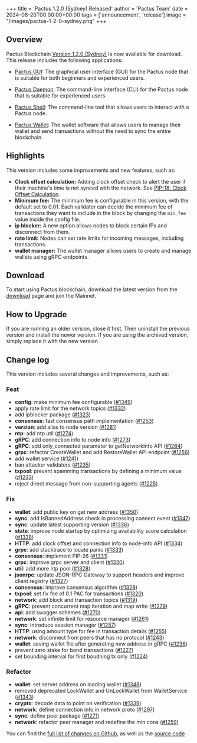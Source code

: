 +++
title = 'Pactus 1.2.0 (Sydney) Released'
author = 'Pactus Team'
date = 2024-06-20T00:00:00+00:00
tags = ['announcement', 'release']
image = "/images/pactus-1-2-0-sydney.png"
+++

## Overview

Pactus Blockchain [Version 1.2.0 (Sydney)](https://github.com/pactus-project/pactus/releases/tag/v1.2.0)
is now available for download.
This release includes the following applications:

- [Pactus GUI](https://docs.pactus.org/get-started/pactus-gui/):
  The graphical user interface (GUI) for the Pactus node that is suitable
  for both beginners and experienced users.

- [Pactus Daemon](https://docs.pactus.org/get-started/pactus-daemon/):
  The command-line interface (CLI) for the Pactus node that is suitable for experienced users.

- [Pactus Shell](https://docs.pactus.org/tutorials/pactus-shell/):
  The command-line tool that allows users to interact with a Pactus node.

- [Pactus Wallet](https://docs.pactus.org/tutorials/pactus-wallet/):
  The wallet software that allows users to manage their wallet and send transactions
  without the need to sync the entire blockchain.


## Highlights

This version includes some improvements and new features, such as:

- **Clock offset calculation:** Adding clock offset check to
  alert the user if their machine's time is not synced with the network.
  See [PIP-18: Clock Offset Calculation](https://pips.pactus.org/PIPs/pip-18).
- **Minimum fee:** The minimum fee is configurable in this version, with the default set to 0.01.
  Each validator can decide the minimum fee of transactions they want to include in the block
  by changing the `min_fee` value inside the config file.
- **ip blocker:** A new option allows nodes to block certain IPs and disconnect from them.
- **rate limit:** Nodes can set rate limits for incoming messages, including transactions.
- **wallet manager:** The wallet manager allows users to create and manage wallets using gRPC endpoints.

## Download

To start using Pactus blockchain, download the latest version from the [download](/download)
page and join the Mainnet.

## How to Upgrade

If you are running an older version, close it first.
Then uninstall the previous version and install the newer version.
If you are using the archived version, simply replace it with the new version .

## Change log

This version includes several changes and improvements, such as:

### Feat

- **config**: make minimum fee configurable ([#1349](https://github.com/pactus-project/pactus/pull/1349))
- apply rate limit for the network topics ([#1332](https://github.com/pactus-project/pactus/pull/1332))
- add ipblocker package ([#1323](https://github.com/pactus-project/pactus/pull/1323))
- **consensus**: fast consensus path implementation ([#1253](https://github.com/pactus-project/pactus/pull/1253))
- **version**: add alias to node version ([#1281](https://github.com/pactus-project/pactus/pull/1281))
- **ntp**: add ntp util ([#1274](https://github.com/pactus-project/pactus/pull/1274))
- **gRPC**: add connection info to node info ([#1273](https://github.com/pactus-project/pactus/pull/1273))
- **gRPC**: add only_connected parameter to getNetworkInfo API ([#1264](https://github.com/pactus-project/pactus/pull/1264))
- **grpc**: refactor CreateWallet and add RestoreWallet API endpoint ([#1256](https://github.com/pactus-project/pactus/pull/1256))
- add wallet service ([#1241](https://github.com/pactus-project/pactus/pull/1241))
- ban attacker validators ([#1235](https://github.com/pactus-project/pactus/pull/1235))
- **txpool**: prevent spamming transactions by defining a minimum value ([#1233](https://github.com/pactus-project/pactus/pull/1233))
- reject direct message from non-supporting agents ([#1225](https://github.com/pactus-project/pactus/pull/1225))

### Fix

- **wallet**: add public key on get new address ([#1350](https://github.com/pactus-project/pactus/pull/1350))
- **sync**: add IsBannedAddress check in processing connect event ([#1347](https://github.com/pactus-project/pactus/pull/1347))
- **sync**: update latest supporting version ([#1336](https://github.com/pactus-project/pactus/pull/1336))
- **state**: improve node startup by optimizing availability score calculation ([#1338](https://github.com/pactus-project/pactus/pull/1338))
- **HTTP**: add clock offset and connection info to node-info API ([#1334](https://github.com/pactus-project/pactus/pull/1334))
- **grpc**: add stacktrace to locate panic ([#1333](https://github.com/pactus-project/pactus/pull/1333))
- **consensus**: implement PIP-26 ([#1331](https://github.com/pactus-project/pactus/pull/1331))
- **grpc**: improve grpc server and client ([#1330](https://github.com/pactus-project/pactus/pull/1330))
- **util**: add more ntp pool ([#1328](https://github.com/pactus-project/pactus/pull/1328))
- **jsonrpc**: update JSON-RPC Gateway to support headers and improve client registry ([#1327](https://github.com/pactus-project/pactus/pull/1327))
- **consensus**: improve consensus algorithm ([#1329](https://github.com/pactus-project/pactus/pull/1329))
- **txpool**: set fix fee of 0.1 PAC for transactions ([#1320](https://github.com/pactus-project/pactus/pull/1320))
- **network**: add block and transaction topics ([#1319](https://github.com/pactus-project/pactus/pull/1319))
- **gRPC**: prevent concurrent map iteration and map write ([#1279](https://github.com/pactus-project/pactus/pull/1279))
- **api**: add swagger schemes ([#1270](https://github.com/pactus-project/pactus/pull/1270))
- **network**: set infinite limit for resource manager  ([#1261](https://github.com/pactus-project/pactus/pull/1261))
- **sync**: introduce session manager ([#1257](https://github.com/pactus-project/pactus/pull/1257))
- **HTTP**: using amount type for fee in transaction details ([#1255](https://github.com/pactus-project/pactus/pull/1255))
- **network**: disconnect from peers that has no protocol ([#1243](https://github.com/pactus-project/pactus/pull/1243))
- **wallet**: saving wallet file after generating new address in gRPC ([#1236](https://github.com/pactus-project/pactus/pull/1236))
- prevent zero stake for bond transactions ([#1227](https://github.com/pactus-project/pactus/pull/1227))
- set bounding interval for first boudning tx only ([#1224](https://github.com/pactus-project/pactus/pull/1224))

### Refactor

- **wallet**: set server address on loading wallet ([#1348](https://github.com/pactus-project/pactus/pull/1348))
- removed deprecated LockWallet and UnLockWallet from WalletService ([#1343](https://github.com/pactus-project/pactus/pull/1343))
- **crypto**: decode data to point on verification ([#1339](https://github.com/pactus-project/pactus/pull/1339))
- **network**: define connection info in network proto ([#1297](https://github.com/pactus-project/pactus/pull/1297))
- **sync**: define peer package ([#1271](https://github.com/pactus-project/pactus/pull/1271))
- **network**: refactor peer manager and redefine the min cons ([#1259](https://github.com/pactus-project/pactus/pull/1259))

You can find the [full list of changes on Github](https://github.com/pactus-project/pactus/compare/v1.1.0...v1.2.0),
as well as the [source code](https://github.com/pactus-project/pactus/releases/tag/v1.2.0)
